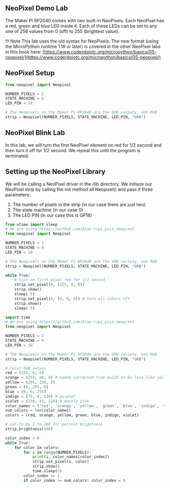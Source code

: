 ## NeoPixel Demo Lab

The Maker Pi RP2040 comes with two built-in NeoPixels.  Each NeoPixel has a red, green and blue LED inside it.  Each of these LEDs can be set to any one of 256 values from 0 (off) to 255 (brightest value).

!!! Note
    This lab uses the old syntax for NeoPixels.  The new format (using the MicroPython runtime 1.18 or later) is covered in the other NeoPixel labs in this book here: [https://www.coderdojotc.org/micropython/basics/05-neopixel/](https://www.coderdojotc.org/micropython/basics/05-neopixel/)


<!-- 
![Maker Pi RP2040 NeoPixel Demo](../../img/maker-pi-rp2040-neopixel-demo.gif)
TODO: this link
-->

## NeoPixel Setup

```py
from neopixel import Neopixel

NUMBER_PIXELS = 2
STATE_MACHINE = 0
LED_PIN = 18

# The Neopixels on the Maker Pi RP2040 are the GRB variety, not RGB
strip = Neopixel(NUMBER_PIXELS, STATE_MACHINE, LED_PIN, "GRB")
```

## NeoPixel Blink Lab
In this lab, we will turn the first NeoPixel element on red for 1/2 second and then turn it off for 1/2 second.  We repeat this until the program is terminated.

## Setting up the NeoPixel Library

We will be calling a NeoPixel driver in the /lib directory.  We initiaze our NeoPixel strip by calling the init method all Neopixel() and pass it three parameters:

1. The number of pixels in the strip (in our case there are just two)
2. The state machine (in our case 0)
3. The LED PIN (in our case this is GP18)


```py
from utime import sleep
# We are using https://github.com/blaz-r/pi_pico_neopixel
from neopixel import Neopixel

NUMBER_PIXELS = 2
STATE_MACHINE = 0
LED_PIN = 18

# The Neopixels on the Maker Pi RP2040 are the GRB variety, not RGB
strip = Neopixel(NUMBER_PIXELS, STATE_MACHINE, LED_PIN, "GRB")

while True:
    # turn on first pixel red for 1/2 second
    strip.set_pixel(0, (255, 0, 0))
    strip.show()
    sleep(.5)   
    strip.set_pixel(0, (0, 0, 0)) # turn all colors off
    strip.show()
    sleep(.5)
```

```py
import time
# We are using https://github.com/blaz-r/pi_pico_neopixel
from neopixel import Neopixel

NUMBER_PIXELS = 2
STATE_MACHINE = 0
LED_PIN = 18

# The Neopixels on the Maker Pi RP2040 are the GRB variety, not RGB
strip = Neopixel(NUMBER_PIXELS, STATE_MACHINE, LED_PIN, "GRB")

# Color RGB values
red = (255, 0, 0)
orange = (255, 60, 0) # Gamma corrected from G=128 to be less like yellow
yellow = (255, 150, 0)
green = (0, 255, 0)
blue = (0, 0, 255)
indigo = (75, 0, 130) # purple?
violet = (138, 43, 226) # mostly pink
color_names = ('red', 'orange', 'yellow', 'green', 'blue', 'indigo', 'violet')
num_colors = len(color_names)
colors = (red, orange, yellow, green, blue, indigo, violet)

# set to be 1 to 100 for percent brightness
strip.brightness(100)

color_index = 0
while True:
    for color in colors:
        for i in range(NUMBER_PIXELS):
            print(i, color_names[color_index])
            strip.set_pixel(i, color)
            strip.show()
            time.sleep(1)
        color_index += 1
        if color_index >= num_colors: color_index = 0

```


